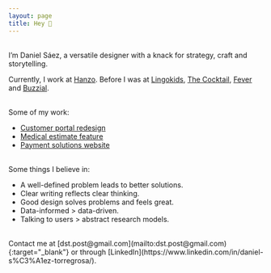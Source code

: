 ```yaml
---
layout: page
title: Hey 👋 
---
```



<br>
I’m Daniel Sáez, a versatile designer with a knack for strategy, craft and storytelling. 

Currently, I work at [Hanzo](https://hanzo.es/). Before I was at [Lingokids](https://lingokids.com/), [The Cocktail](https://the-cocktail.com/en), [Fever](https://feverup.com/) and [Buzzial](https://buzzial.com/).

<br>
Some of my work:

- [Customer portal redesign](https://danielszt.github.io/projects/customer-portal/)
- [Medical estimate feature](https://danielszt.github.io/projects/medical-estimates/)
- [Payment solutions website](https://danielszt.github.io/projects/getnet-europe/)

<br>
Some things I believe in:

- A well-defined problem leads to better solutions.
- Clear writing reflects clear thinking.
- Good design solves problems and feels great.
- Data-informed > data-driven.
- Talking to users > abstract research models.

<br>
Contact me at [dst.post@gmail.com](mailto:dst.post@gmail.com){:target="_blank"} or through [LinkedIn](https://www.linkedin.com/in/daniel-s%C3%A1ez-torregrosa/).


